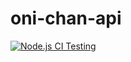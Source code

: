 # oni-chan-api

[![Node.js CI Testing](https://github.com/Freeze-Corleo/oni-chan-api/actions/workflows/oni-chan-api.yml/badge.svg)](https://github.com/Freeze-Corleo/oni-chan-api/actions/workflows/oni-chan-api.yml)
